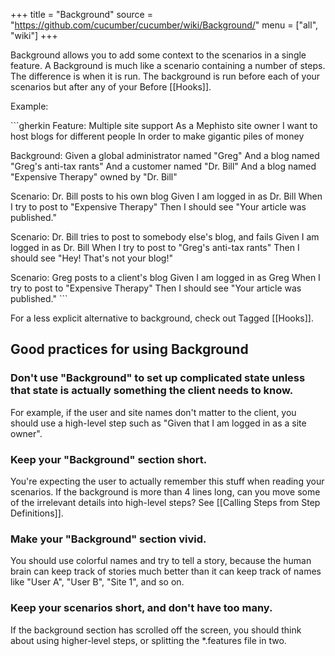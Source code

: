 +++
title = "Background"
source = "https://github.com/cucumber/cucumber/wiki/Background/"
menu = ["all", "wiki"]
+++

Background allows you to add some context to the scenarios in a single feature. A Background is much like a scenario containing a number of steps. The difference is when it is run. The background is run before each of your scenarios but after any of your Before \[\[Hooks\]\].

Example:

\`\`\`gherkin
Feature: Multiple site support
As a Mephisto site owner
I want to host blogs for different people
In order to make gigantic piles of money

Background:
Given a global administrator named "Greg"
And a blog named "Greg's anti-tax rants"
And a customer named "Dr. Bill"
And a blog named "Expensive Therapy" owned by "Dr. Bill"

Scenario: Dr. Bill posts to his own blog
Given I am logged in as Dr. Bill
When I try to post to "Expensive Therapy"
Then I should see "Your article was published."

Scenario: Dr. Bill tries to post to somebody else's blog, and fails
Given I am logged in as Dr. Bill
When I try to post to "Greg's anti-tax rants"
Then I should see "Hey! That's not your blog!"

Scenario: Greg posts to a client's blog
Given I am logged in as Greg
When I try to post to "Expensive Therapy"
Then I should see "Your article was published."
\`\`\`

For a less explicit alternative to background, check out Tagged \[\[Hooks\]\].

Good practices for using Background
-----------------------------------

### Don't use "Background" to set up **complicated state** unless that state is actually something the client needs to know.

For example, if the user and site names don't matter to the client, you should use a high-level step such as "Given that I am logged in as a site owner".

### Keep your "Background" section **short**.

You're expecting the user to actually remember this stuff when reading your scenarios. If the background is more than 4 lines long, can you move some of the irrelevant details into high-level steps? See \[\[Calling Steps from Step Definitions\]\].

### Make your "Background" section **vivid**.

You should use colorful names and try to tell a story, because the human brain can keep track of stories much better than it can keep track of names like "User A", "User B", "Site 1", and so on.

### Keep your scenarios **short**, and don't have too many.

If the background section has scrolled off the screen, you should think about using higher-level steps, or splitting the \*.features file in two.
